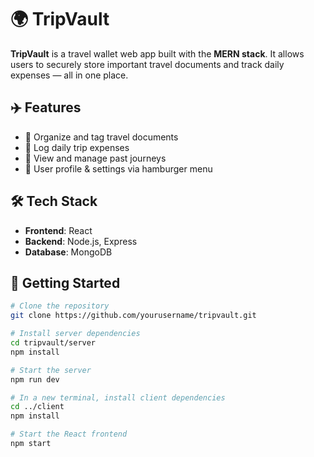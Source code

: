 # 🌍 TripVault

**TripVault** is a travel wallet web app built with the **MERN stack**. It allows users to securely store important travel documents and track daily expenses — all in one place.

## ✈️ Features
- 📁 Organize and tag travel documents
- 💸 Log daily trip expenses
- 🧳 View and manage past journeys
- 👤 User profile & settings via hamburger menu

## 🛠️ Tech Stack
- **Frontend**: React
- **Backend**: Node.js, Express
- **Database**: MongoDB

## 🚀 Getting Started

```bash
# Clone the repository
git clone https://github.com/yourusername/tripvault.git

# Install server dependencies
cd tripvault/server
npm install

# Start the server
npm run dev

# In a new terminal, install client dependencies
cd ../client
npm install

# Start the React frontend
npm start
